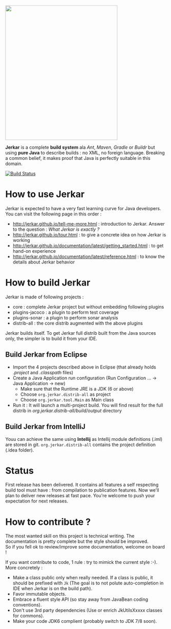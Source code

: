 &nbsp;&nbsp;&nbsp;&nbsp;&nbsp;&nbsp;&nbsp;&nbsp;&nbsp;&nbsp;&nbsp;&nbsp;&nbsp;&nbsp;&nbsp;&nbsp;&nbsp;&nbsp;&nbsp;&nbsp;&nbsp;&nbsp;&nbsp;&nbsp;&nbsp;&nbsp;&nbsp;&nbsp;&nbsp;&nbsp;&nbsp;&nbsp;&nbsp;&nbsp;&nbsp;&nbsp;&nbsp;&nbsp;&nbsp;&nbsp;&nbsp;&nbsp;&nbsp;&nbsp;&nbsp;
<img src="http://jerkar.github.io/img/logo/PNG-01.png" width='350' height='420' align='middle'/>

<strong>Jerkar</strong> is a complete **build system** ala _Ant_, _Maven_, _Gradle_ or _Buildr_ but using **pure Java** to describe builds : no XML, no foreign language.
Breaking a common belief, it makes proof that Java is perfectly suitable in this domain.

[![Build Status](https://travis-ci.org/jerkar/jerkar.svg?branch=master)](https://travis-ci.org/jerkar/jerkar)

# How to use Jerkar

Jerkar is expected to have a very fast learning curve for Java developers. You can visit the following page in this order :

* http://jerkar.github.io/tell-me-more.html : introduction to Jerkar. Answer to the question : *What Jerkar is exactly ?*
* http://jerkar.github.io/tour.html : to give a concrete idea on how Jerkar is working
* http://jerkar.github.io/documentation/latest/getting_started.html : to get hand-on experience
* http://jerkar.github.io/documentation/latest/reference.html : to know the details about Jerkar behavior

# How to build Jerkar
Jerkar is made of following projects :
* core : complete Jerkar project but without embedding following plugins
* plugins-jacoco : a plugin to perform test coverage
* plugins-sonar : a plugin to perform sonar analysis
* distrib-all : the core distrib augmented with the above plugins

Jerkar builds itself. To get Jerkar full distrib built from the Java sources only, the simpler is to build it from your IDE.

## Build Jerkar from Eclipse

* Import the 4 projects described above in Eclipse (that already holds *.project* and *.classpath* files) 
* Create a Java Application run configuration (Run Configuration ... -> Java Application -> new)
    * Make sure that the Runtime JRE is a JDK (6 or above)
    * Choose `org.jerkar.distrib-all` as project
    * Choose `org.jerkar.tool.Main` as Main class
* Run it : It will launch a multi-project build. You will find result for the full distrib in *org.jerkar.distrib-all/build/output* directory 

## Build Jerkar from IntelliJ

Youu can achieve the same using **Intellij** as Intellij module definitions (.iml) are stored in git. `org.jerkar.distrib-all` contains the project definition (.idea folder).

# Status

First release has been delivered. It contains all features a self respecting build tool must have : from compilation to publication features.
Now we'll plan to deliver new releases at fast pace. You're welcome to push your expectation for next releases. 

# How to contribute ?

The most wanted skill on this project is technical writing. The documentation is pretty complete but the style should be improved.  
So if you fell ok to review/improve some documentation, welcome on board !

If you want contribute to code, 1 rule : try to mimick the current style :-).
More concretely :

* Make a class public only when really needed. If a class is public, it should be prefixed with `Jk` (The goal is to not polute auto-completion in IDE when Jerkar is on the build path).
* Favor immutable objects.
* Embrace a fluent style API (so stay away from JavaBean coding conventions).
* Don't use 3rd party dependencies (Use or enrich JkUtilsXxxxx classes for commons). 
* Make your code JDK6 complient (probably switch to JDK 7/8 soon).
